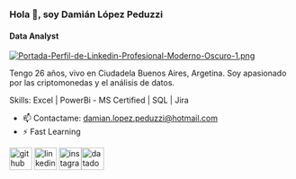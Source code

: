 ### Hola 👋, soy Damián López Peduzzi
#### Data Analyst

[![Portada-Perfil-de-Linkedin-Profesional-Moderno-Oscuro-1.png](https://i.postimg.cc/rFjhznGn/Portada-Perfil-de-Linkedin-Profesional-Moderno-Oscuro-1.png)](https://postimg.cc/zVLwckcK)

Tengo 26 años, vivo en Ciudadela Buenos Aires, Argetina. 
Soy apasionado por las criptomonedas y el análisis de datos.

Skills: Excel | PowerBi - MS Certified | SQL | Jira

- 📫 Contactame: damian.lopez.peduzzi@hotmail.com 
- ⚡ Fast Learning 


[<img src='https://cdn.jsdelivr.net/npm/simple-icons@3.0.1/icons/github.svg' alt='github' height='40'>](https://github.com/pridegold)  [<img src='https://cdn.jsdelivr.net/npm/simple-icons@3.0.1/icons/linkedin.svg' alt='linkedin' height='40'>](https://www.linkedin.com/in/dami%C3%A1n-ariel-l%C3%B3pez-peduzzi-47b2b015b/)  [<img src='https://cdn.jsdelivr.net/npm/simple-icons@3.0.1/icons/instagram.svg' alt='instagram' height='40'>](https://www.instagram.com/damiaanlopezp/)[<img src='https://cdn.jsdelivr.net/npm/simple-icons@3.0.1/icons/datadog.svg' alt='datadog' height='40'>](https://www.novypro.com/profile_projects/damian-lopez-peduzzi)  


